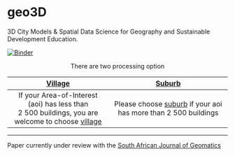 # geo3D
3D City Models &amp; Spatial Data Science for Geography and Sustainable Development Education.

[![Binder](https://mybinder.org/badge_logo.svg)](https://mybinder.org/v2/gh/AdrianKriger/geo3D/HEAD)

<p align="center">There are two processing option</p>

| [Village](https://github.com/AdrianKriger/geo3D/tree/main/village) | [Suburb](https://github.com/AdrianKriger/geo3D/tree/main/village) |
| :-----: | :-----: |
| If your Area-of-Interest (aoi) has less than <br /> 2 500 buildings, you are welcome to choose [village](https://github.com/AdrianKriger/geo3D/tree/main/village) | Please choose [suburb](https://github.com/AdrianKriger/geo3D/tree/main/suburb) if your aoi has more than 2 500 buildings |
---

Paper currently under review with the [South African Journal of Geomatics](http://www.sajg.org.za/index.php/sajg/issue/archive)
